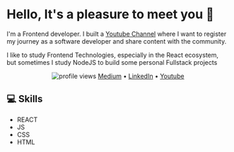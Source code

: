 # Hello, It's a pleasure to meet you 👋

I'm a Frontend developer. I built a [Youtube Channel](https://www.youtube.com/channel/UC4CxuzVpVnJfFD1gVjIgyJg) where I want to register my journey as a software developer and share content with the community.

I like to study Frontend Technologies, especially in the React ecosystem, but sometimes I study NodeJS to build some personal Fullstack projects

<p align="center">
  <img src="https://gpvc.arturio.dev/thiagonunesbatista" alt="profile views">
  <a href="https://thiagonunesbatista.medium.com/">Medium</a> •
  <a href="https://www.linkedin.com/in/thiagonunesbatista/">LinkedIn</a> •
  <a href="https://www.youtube.com/channel/UC4CxuzVpVnJfFD1gVjIgyJg">Youtube</a>
</p>

## 💻 Skills

* REACT
* JS
* CSS
* HTML
